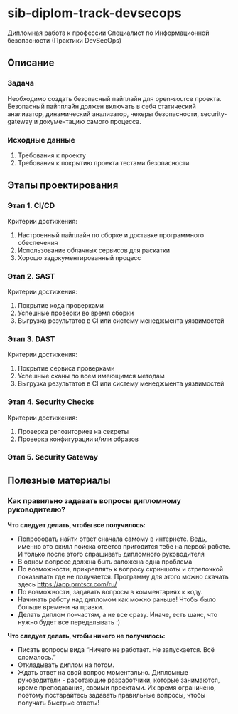 # sib-diplom-track-devsecops
Дипломная работа к профессии Специалист по Информационной безопасности (Практики DevSecOps)

## Описание

### Задача

Необходимо создать безопасный пайплайн для open-source проекта. Безопасный пайпплайн должен включать в себя статический анализатор, динамический анализатор, чекеры безопасности, security-gateway и документацию самого процесса.


### Исходные данные
 
1. Требования к проекту
2. Требования к покрытию проекта тестами безопасности

## Этапы проектирования



### Этап 1. CI/CD

Критерии достижения:

1. Настроенный пайплайн по сборке и доставке программного обеспечения
2. Использование облачных сервисов для раскатки 
3. Хорошо задокументированный процесс 

### Этап 2. SAST

Критерии достижения:

1. Покрытие кода проверками
2. Успешные проверки во время сборки
3. Выгрузка результатов в CI или систему менеджмента уязвимостей


### Этап 3. DAST

Критерии достижения:

1. Покрытие сервиса проверками
2. Успешные сканы по всем имеющимся методам
3. Выгрузка результатов в CI или систему менеджмента уязвимостей


### Этап 4. Security Checks

Критерии достижения:

1. Проверка репозиториев на секреты
2. Проверка конфигурации и/или образов 

### Этап 5. Security Gateway

## Полезные материалы




### Как правильно задавать вопросы дипломному руководителю?

**Что следует делать, чтобы все получилось:**

* Попробовать найти ответ сначала самому в интернете. Ведь, именно это скилл поиска ответов пригодится тебе на первой работе. И только после этого спрашивать дипломного руководителя
* В одном вопросе должна быть заложена одна проблема 
* По возможности, прикреплять к вопросу скриншоты и стрелочкой показывать где не получается. Программу для этого можно скачать здесь https://app.prntscr.com/ru/
* По возможности, задавать вопросы в комментариях к коду. 
* Начинать работу над дипломом как можно раньше! Чтобы было больше времени на правки. 
* Делать диплом по-частям, а не все сразу. Иначе, есть шанс, что нужно будет все переделывать :)  

**Что следует делать, чтобы ничего не получилось:**

* Писать вопросы вида “Ничего не работает. Не запускается. Всё сломалось.”
* Откладывать диплом на потом. 
* Ждать ответ на свой вопрос моментально. Дипломные руководители - работающие разработчики, которые занимаются, кроме преподавания, своими проектами. Их время ограничено, поэтому постарайтесь задавать правильные вопросы, чтобы получать быстрые ответы! 